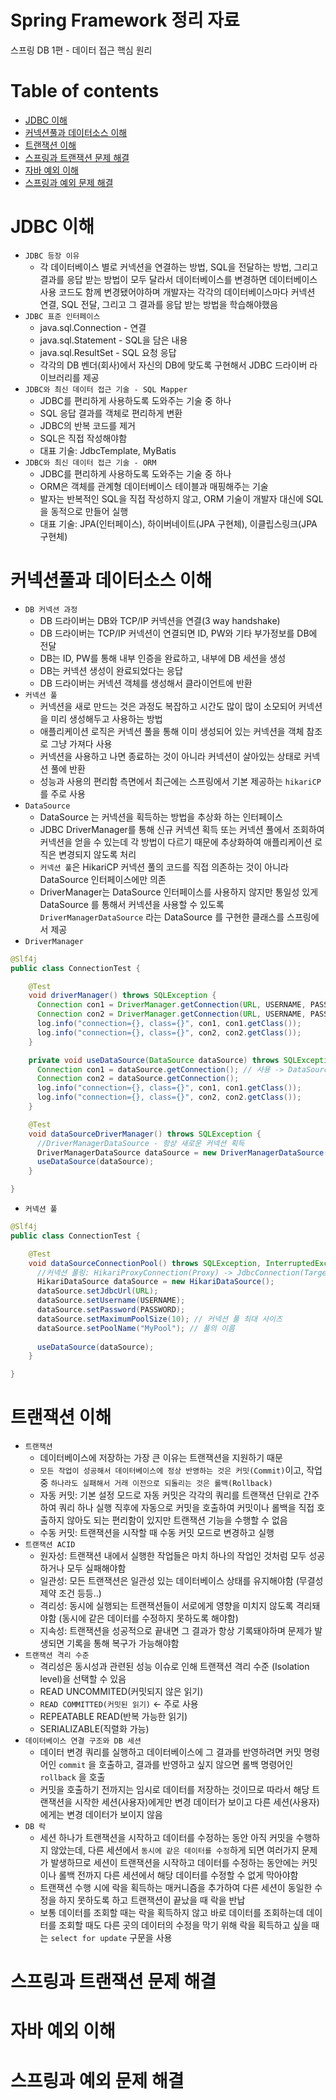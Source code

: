 # Spring Framework 정리 자료
스프링 DB 1편 - 데이터 접근 핵심 원리

Table of contents
=================
<!--ts-->
   * [JDBC 이해](#JDBC-이해)
   * [커넥션풀과 데이터소스 이해](#커넥션풀과-데이터소스-이해)
   * [트랜잭션 이해](#트랜잭션-이해)
   * [스프링과 트랜잭션 문제 해결](#스프링과-트랜잭션-문제-해결)
   * [자바 예외 이해](#자바-예외-이해)
   * [스프링과 예외 문제 해결](#스프링과-예외-문제-해결)
<!--te-->

JDBC 이해
=======
- `JDBC 등장 이유`
  - 각 데이터베이스 별로 커넥션을 연결하는 방법, SQL을 전달하는 방법, 그리고 결과를 응답 받는 방법이 모두 달라서 데이터베이스를 변경하면 데이터베이스 사용 코드도 함께 변경됐어야하며 개발자는 각각의 데이터베이스마다 커넥션 연결, SQL 전달, 그리고 그 결과를 응답 받는 방법을 학습해야했음
- `JDBC 표준 인터페이스`
  - java.sql.Connection - 연결
  - java.sql.Statement - SQL을 담은 내용
  - java.sql.ResultSet - SQL 요청 응답
  - 각각의 DB 벤더(회사)에서 자신의 DB에 맞도록 구현해서 JDBC 드라이버 라이브러리를 제공
- `JDBC와 최신 데이터 접근 기술 - SQL Mapper`
  - JDBC를 편리하게 사용하도록 도와주는 기술 중 하나
  - SQL 응답 결과를 객체로 편리하게 변환
  - JDBC의 반복 코드를 제거
  - SQL은 직접 작성해야함
  - 대표 기술: JdbcTemplate, MyBatis
- `JDBC와 최신 데이터 접근 기술 - ORM`
  - JDBC를 편리하게 사용하도록 도와주는 기술 중 하나
  - ORM은 객체를 관계형 데이터베이스 테이블과 매핑해주는 기술
  - 발자는 반복적인 SQL을 직접 작성하지 않고, ORM 기술이 개발자 대신에 SQL을 동적으로 만들어 실행
  - 대표 기술: JPA(인터페이스), 하이버네이트(JPA 구현체), 이클립스링크(JPA 구현체)


커넥션풀과 데이터소스 이해
=======
- `DB 커넥션 과정`
  - DB 드라이버는 DB와 TCP/IP 커넥션을 연결(3 way handshake)
  - DB 드라이버는 TCP/IP 커넥션이 연결되면 ID, PW와 기타 부가정보를 DB에 전달
  - DB는 ID, PW를 통해 내부 인증을 완료하고, 내부에 DB 세션을 생성
  - DB는 커넥션 생성이 완료되었다는 응답
  - DB 드라이버는 커넥션 객체를 생성해서 클라이언트에 반환
- `커넥션 풀`
  - 커넥션을 새로 만드는 것은 과정도 복잡하고 시간도 많이 많이 소모되어 커넥션을 미리 생성해두고 사용하는 방법
  - 애플리케이션 로직은 커넥션 풀을 통해 이미 생성되어 있는 커넥션을 객체 참조로 그냥 가져다 사용
  - 커넥션을 사용하고 나면 종료하는 것이 아니라 커넥션이 살아있는 상태로 커넥션 풀에 반환
  - 성능과 사용의 편리함 측면에서 최근에는 스프링에서 기본 제공하는 `hikariCP` 를 주로 사용
- `DataSource`
  - DataSource 는 커넥션을 획득하는 방법을 추상화 하는 인터페이스
  - JDBC DriverManager를 통해 신규 커넥션 획득 또는 커넥션 풀에서 조회하여 커넥션을 얻을 수 있는데 각 방법이 다르기 때문에 추상화하여 애플리케이션 로직은 변경되지 않도록 처리
  - `커넥션 풀`은 HikariCP 커넥션 풀의 코드를 직접 의존하는 것이 아니라 DataSource 인터페이스에만 의존
  - DriverManager는 DataSource 인터페이스를 사용하지 않지만 통일성 있게 DataSource 를 통해서 커넥션을 사용할 수 있도록 `DriverManagerDataSource` 라는 DataSource 를 구현한 클래스를 스프링에서 제공
- `DriverManager`
```java
@Slf4j
public class ConnectionTest {

    @Test
    void driverManager() throws SQLException {
      Connection con1 = DriverManager.getConnection(URL, USERNAME, PASSWORD); // DriverManager 는 커넥션을 획득할 때 마다 URL , USERNAME , PASSWORD 같은 파라미터를 계속 전달
      Connection con2 = DriverManager.getConnection(URL, USERNAME, PASSWORD); 
      log.info("connection={}, class={}", con1, con1.getClass()); 
      log.info("connection={}, class={}", con2, con2.getClass());
    }

    private void useDataSource(DataSource dataSource) throws SQLException { 
      Connection con1 = dataSource.getConnection(); // 사용 -> DataSource 를 사용하는 방식은 처음 객체를 생성할 때만 필요한 파리미터를 넘겨두고, 커넥션을 획득할 때는 단순히 dataSource.getConnection() 만 호출
      Connection con2 = dataSource.getConnection(); 
      log.info("connection={}, class={}", con1, con1.getClass()); 
      log.info("connection={}, class={}", con2, con2.getClass());
    }

    @Test
    void dataSourceDriverManager() throws SQLException {  
      //DriverManagerDataSource - 항상 새로운 커넥션 획득
      DriverManagerDataSource dataSource = new DriverManagerDataSource(URL, USERNAME, PASSWORD); // 설정
      useDataSource(dataSource);
    }

}
```
- `커넥션 풀`
```java
@Slf4j
public class ConnectionTest {

    @Test
    void dataSourceConnectionPool() throws SQLException, InterruptedException {
      //커넥션 풀링: HikariProxyConnection(Proxy) -> JdbcConnection(Target) 
      HikariDataSource dataSource = new HikariDataSource(); 
      dataSource.setJdbcUrl(URL);
      dataSource.setUsername(USERNAME); 
      dataSource.setPassword(PASSWORD); 
      dataSource.setMaximumPoolSize(10); // 커넥션 풀 최대 사이즈
      dataSource.setPoolName("MyPool"); // 풀의 이름
      
      useDataSource(dataSource);
    }

}
```

트랜잭션 이해
=======
- `트랜잭션`
  - 데이터베이스에 저장하는 가장 큰 이유는 트랜잭션을 지원하기 때문
  - `모든 작업이 성공해서 데이터베이스에 정상 반영하는 것은 커밋(Commit)`이고, 작업 중 `하나라도 실패해서 거래 이전으로 되돌리는 것은 롤백(Rollback)`
  - 자동 커밋: 기본 설정 모드로 자동 커밋은 각각의 쿼리를 트랜잭션 단위로 간주하여 쿼리 하나 실행 직후에 자동으로 커밋을 호출하여 커밋이나 롤백을 직접 호출하지 않아도 되는 편리함이 있지만 트랜잭션 기능을 수행할 수 없음
  - 수동 커밋: 트랜잭션을 시작할 때 수동 커밋 모드로 변경하고 실행
- `트랜잭션 ACID`
  - 원자성: 트랜잭션 내에서 실행한 작업들은 마치 하나의 작업인 것처럼 모두 성공 하거나 모두 실패해야함
  - 일관성: 모든 트랜잭션은 일관성 있는 데이터베이스 상태를 유지해야함 (무결성 제약 조건 등등..) 
  - 격리성: 동시에 실행되는 트랜잭션들이 서로에게 영향을 미치지 않도록 격리돼야함 (동시에 같은 데이터를 수정하지 못하도록 해야함)
  - 지속성: 트랜잭션을 성공적으로 끝내면 그 결과가 항상 기록돼야하며 문제가 발생되면 기록을 통해 복구가 가능해야함
- `트랜잭션 격리 수준`
  - 격리성은 동시성과 관련된 성능 이슈로 인해 트랜잭션 격리 수준 (Isolation level)을 선택할 수 있음
  - READ UNCOMMITED(커밋되지 않은 읽기) 
  - `READ COMMITTED(커밋된 읽기)` <- 주로 사용
  - REPEATABLE READ(반복 가능한 읽기)
  - SERIALIZABLE(직렬화 가능)
- `데이터베이스 연결 구조와 DB 세션`
  - 데이터 변경 쿼리를 실행하고 데이터베이스에 그 결과를 반영하려면 커밋 명령어인 `commit` 을 호출하고, 결과를 반영하고 싶지 않으면 롤백 명령어인 `rollback` 을 호출
  - 커밋을 호출하기 전까지는 임시로 데이터를 저장하는 것이므로 따라서 해당 트랜잭션을 시작한 세션(사용자)에게만 변경 데이터가 보이고 다른 세션(사용자)에게는 변경 데이터가 보이지 않음
- `DB 락`
  - 세션 하나가 트랜잭션을 시작하고 데이터를 수정하는 동안 아직 커밋을 수행하지 않았는데, 다른 세션에서 `동시에 같은 데이터를 수정`하게 되면 여러가지 문제가 발생하므로 세션이 트랜잭션을 시작하고 데이터를 수정하는 동안에는 커밋이나 롤백 전까지 다른 세션에서 해당 데이터를 수정할 수 없게 막아야함
  - 트랜잭션 수행 시에 락을 획득하는 매커니즘을 추가하여 다른 세션이 동일한 수정을 하지 못하도록 하고 트랜잭션이 끝났을 때 락을 반납
  - 보통 데이터를 조회할 때는 락을 획득하지 않고 바로 데이터를 조회하는데 데이터를 조회할 때도 다른 곳의 데이터의 수정을 막기 위해 락을 획득하고 싶을 때는 `select for update` 구문을 사용

스프링과 트랜잭션 문제 해결
=======

자바 예외 이해
=======

스프링과 예외 문제 해결
=======

